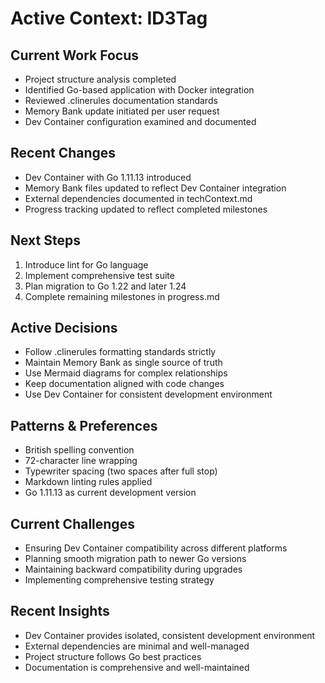 # Active Context: ID3Tag

## Current Work Focus

- Project structure analysis completed
- Identified Go-based application with Docker integration
- Reviewed .clinerules documentation standards
- Memory Bank update initiated per user request
- Dev Container configuration examined and documented

## Recent Changes

- Dev Container with Go 1.11.13 introduced
- Memory Bank files updated to reflect Dev Container integration
- External dependencies documented in techContext.md
- Progress tracking updated to reflect completed milestones

## Next Steps

1. Introduce lint for Go language
2. Implement comprehensive test suite
3. Plan migration to Go 1.22 and later 1.24
4. Complete remaining milestones in progress.md

## Active Decisions

- Follow .clinerules formatting standards strictly
- Maintain Memory Bank as single source of truth
- Use Mermaid diagrams for complex relationships
- Keep documentation aligned with code changes
- Use Dev Container for consistent development environment

## Patterns & Preferences

- British spelling convention
- 72-character line wrapping
- Typewriter spacing (two spaces after full stop)
- Markdown linting rules applied
- Go 1.11.13 as current development version

## Current Challenges

- Ensuring Dev Container compatibility across different platforms
- Planning smooth migration path to newer Go versions
- Maintaining backward compatibility during upgrades
- Implementing comprehensive testing strategy

## Recent Insights

- Dev Container provides isolated, consistent development environment
- External dependencies are minimal and well-managed
- Project structure follows Go best practices
- Documentation is comprehensive and well-maintained
